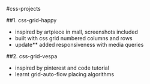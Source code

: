 #css-projects

##1. css-grid-happy
* inspired by artpiece in mall, screenshots included
* built with css grid numbered columns and rows
* update** added responsiveness with media queries

##2. css-grid-vespa
* inspired by pinterest and code tutorial
* learnt grid-auto-flow placing algorithms
